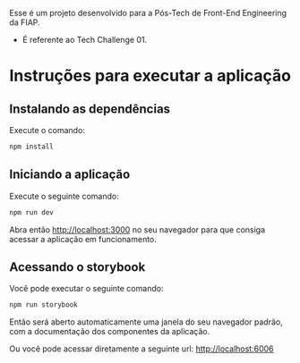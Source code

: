 Esse é um projeto desenvolvido para a Pós-Tech de Front-End Engineering da FIAP.

- É referente ao Tech Challenge 01.

# Instruções para executar a aplicação

## Instalando as dependências

Execute o comando:

```bash
npm install
```

## Iniciando a aplicação

Execute o seguinte comando:

```bash
npm run dev
```

Abra então [http://localhost:3000](http://localhost:3000) no seu navegador para que consiga acessar a aplicação em funcionamento.

## Acessando o storybook

Você pode executar o seguinte comando:

```bash
npm run storybook
```

Então será aberto automaticamente uma janela do seu navegador padrão, com a documentação dos componentes da aplicação.

Ou você pode acessar diretamente a seguinte url: [http://localhost:6006](http://localhost:6006)

